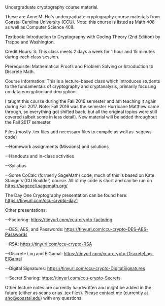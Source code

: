 Undergraduate cryptography course material.

These are Anne M. Ho's undergraduate cryptography course materials from 
Coastal Carolina University (CCU). Note: this course is listed as Math 
408 as well as Computer Science 408.

Textbook: Introduction to Cryptography with Coding Theory (2nd Edition) 
by Trappe and Washington.

Credit Hours: 3. This class meets 2 days a week for 1 hour and 15 
minutes during each class session.

Prerequisite: Mathematical Proofs and Problem Solving or Introduction to 
Discrete Math.

Course Information: This is a lecture-based class which introduces 
students to the fundamentals of cryptography and cryptanalysis, 
primarily focusing on data encryption and decryption.

I taught this course during the Fall 2016 semester and am teaching it again during Fall 2017.  Note: Fall 2016 was the semester Hurricane Matthew came through, so everything got shifted back, but all the original topics were still covered (albeit some in less detail).  New material will be added throughout the Fall 2017 semester.

Files (mostly .tex files and necessary files to compile as well as .sagews code)

--Homework assignments (Missions) and solutions

--Handouts and in-class activities

--Syllabus

--Some CoCalc (formerly SageMath) code, much of this is based on Kate Stange's (CU 
Boulder) course.  All of my code is short and can be run on https://sagecell.sagemath.org/

The Day One Cryptography presentation can be found here: https://tinyurl.com/ccu-crypto-day1

Other presentations:

--Factoring: https://tinyurl.com/ccu-crypto-factoring

--DES, AES, and Passwords: https://tinyurl.com/ccu-crypto-DES-AES-Passwords

--RSA: https://tinyurl.com/ccu-crypto-RSA

--Discrete Log and ElGamal: https://tinyurl.com/ccu-crypto-DiscreteLog-ElGamal

--Digital Signatures: https://tinyurl.com/ccu-crypto-DigitalSignatures

--Secret Sharing: https://tinyurl.com/ccu-crypto-Secrets

Other lecture notes are currently handwritten and might be added in the future 
(either as scans or as .tex files). Please contact me (currently at 
aho@coastal.edu) with any questions.
